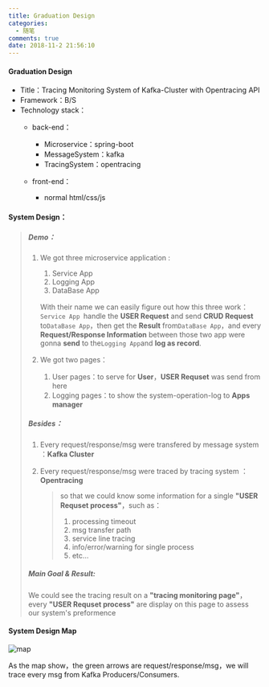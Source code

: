 ```yaml
---
title: Graduation Design
categories:
  - 随笔
comments: true
date: 2018-11-2 21:56:10
---
```




#### Graduation Design

- Title：Tracing Monitoring System of Kafka-Cluster with Opentracing API
- Framework：B/S
- Technology stack：
    - back-end：
        - Microservice：spring-boot
        - MessageSystem：kafka
        - TracingSystem：opentracing

    - front-end：

        - normal html/css/js



#### System Design：

> ##### Demo：
>
> 1. We got three microservice application : 
>
>     1. Service App
>     2. Logging App
>     3. DataBase App
>
>     With their name we can easily figure out how this three work：`Service App `handle the **USER Request** and send **CRUD Request** to`DataBase App`，then get the **Result** from`DataBase App`，and every **Request/Response Information** between those two app were gonna **send** to the`Logging App`and **log as record**.
>
> 2. We got two pages：
>
>     1. User pages：to serve for **User**，**USER Requset** was send from here
>     2. Logging pages：to show the system-operation-log to **Apps manager**
>
> ##### Besides：
>
> 1. Every request/response/msg were transfered by message system ：**Kafka Cluster**
>
> 2. Every request/response/msg were traced by tracing system ：**Opentracing**
>
>     > so that we could know some information for a single **"USER Requset process"**，such as：
>     >
>     > 1. processing timeout
>     > 2. msg transfer path
>     > 3. service line tracing
>     > 4. info/error/warning for single process
>     > 5. etc...
>
> ##### Main Goal & Result:
>
> We could see the tracing result on a **"tracing monitoring page"**，every **"USER Requset process"** are display on this page to assess our system's preformence

#### System Design Map

![map](https://image.youyinnn.top/20181102231633.png)

As the map show，the green arrows are request/response/msg，we will trace every msg from Kafka Producers/Consumers.